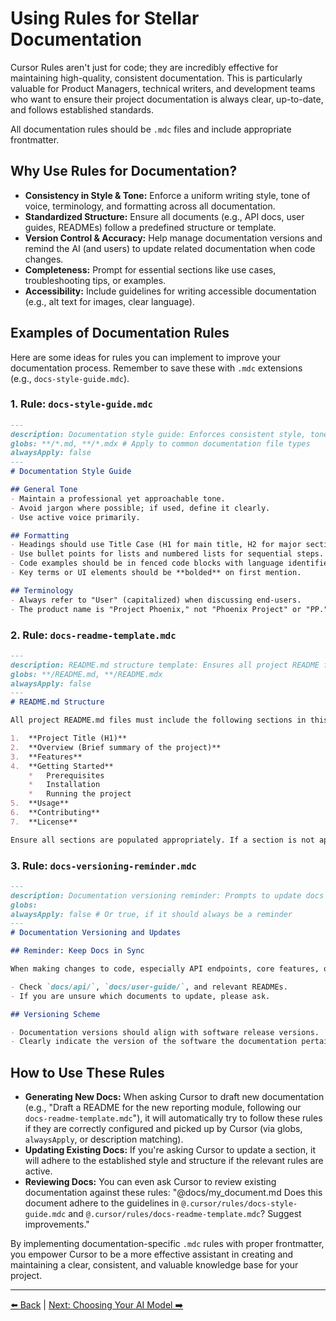 # Using Rules for Stellar Documentation

Cursor Rules aren't just for code; they are incredibly effective for maintaining high-quality, consistent documentation. This is particularly valuable for Product Managers, technical writers, and development teams who want to ensure their project documentation is always clear, up-to-date, and follows established standards.

All documentation rules should be `.mdc` files and include appropriate frontmatter.

## Why Use Rules for Documentation?

-   **Consistency in Style & Tone:** Enforce a uniform writing style, tone of voice, terminology, and formatting across all documentation.
-   **Standardized Structure:** Ensure all documents (e.g., API docs, user guides, READMEs) follow a predefined structure or template.
-   **Version Control & Accuracy:** Help manage documentation versions and remind the AI (and users) to update related documentation when code changes.
-   **Completeness:** Prompt for essential sections like use cases, troubleshooting tips, or examples.
-   **Accessibility:** Include guidelines for writing accessible documentation (e.g., alt text for images, clear language).

## Examples of Documentation Rules

Here are some ideas for rules you can implement to improve your documentation process. Remember to save these with `.mdc` extensions (e.g., `docs-style-guide.mdc`).

### 1. Rule: `docs-style-guide.mdc`

```markdown
---
description: Documentation style guide: Enforces consistent style, tone, formatting, and terminology in project documentation.
globs: **/*.md, **/*.mdx # Apply to common documentation file types
alwaysApply: false
---
# Documentation Style Guide

## General Tone
- Maintain a professional yet approachable tone.
- Avoid jargon where possible; if used, define it clearly.
- Use active voice primarily.

## Formatting
- Headings should use Title Case (H1 for main title, H2 for major sections, H3 for subsections).
- Use bullet points for lists and numbered lists for sequential steps.
- Code examples should be in fenced code blocks with language identifiers.
- Key terms or UI elements should be **bolded** on first mention.

## Terminology
- Always refer to "User" (capitalized) when discussing end-users.
- The product name is "Project Phoenix," not "Phoenix Project" or "PP."
```

### 2. Rule: `docs-readme-template.mdc`

```markdown
---
description: README.md structure template: Ensures all project README files include standard sections.
globs: **/README.md, **/README.mdx
alwaysApply: false
---
# README.md Structure

All project README.md files must include the following sections in this order:

1.  **Project Title (H1)**
2.  **Overview (Brief summary of the project)**
3.  **Features**
4.  **Getting Started**
    *   Prerequisites
    *   Installation
    *   Running the project
5.  **Usage**
6.  **Contributing**
7.  **License**

Ensure all sections are populated appropriately. If a section is not applicable, state "N/A" with a brief explanation.
```

### 3. Rule: `docs-versioning-reminder.mdc`

```markdown
---
description: Documentation versioning reminder: Prompts to update docs when code changes and outlines versioning scheme.
globs: 
alwaysApply: false # Or true, if it should always be a reminder
---
# Documentation Versioning and Updates

## Reminder: Keep Docs in Sync

When making changes to code, especially API endpoints, core features, or user-facing functionality, always remember to update the corresponding documentation.

- Check `docs/api/`, `docs/user-guide/`, and relevant READMEs.
- If you are unsure which documents to update, please ask.

## Versioning Scheme

- Documentation versions should align with software release versions.
- Clearly indicate the version of the software the documentation pertains to at the beginning of each major document.
```

## How to Use These Rules

-   **Generating New Docs:** When asking Cursor to draft new documentation (e.g., "Draft a README for the new reporting module, following our `docs-readme-template.mdc`"), it will automatically try to follow these rules if they are correctly configured and picked up by Cursor (via globs, `alwaysApply`, or description matching).
-   **Updating Existing Docs:** If you're asking Cursor to update a section, it will adhere to the established style and structure if the relevant rules are active.
-   **Reviewing Docs:** You can even ask Cursor to review existing documentation against these rules: "@docs/my_document.md Does this document adhere to the guidelines in `@.cursor/rules/docs-style-guide.mdc` and `@.cursor/rules/docs-readme-template.mdc`? Suggest improvements."

By implementing documentation-specific `.mdc` rules with proper frontmatter, you empower Cursor to be a more effective assistant in creating and maintaining a clear, consistent, and valuable knowledge base for your project.

---

[⬅️ Back](../../../README.md) | [Next: Choosing Your AI Model ➡️](../03-Choosing-Your-AI-Model.md) 